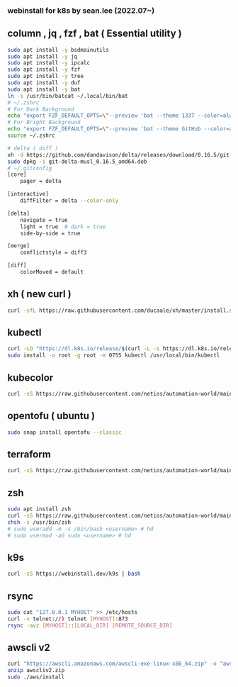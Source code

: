 ### webinstall for k8s by sean.lee (2022.07~)  
## column , jq , fzf , bat ( Essential utility )
```bash
sudo apt install -y bsdmainutils
sudo apt install -y jq
sudo apt install -y ipcalc
sudo apt install -y fzf
sudo apt install -y tree
sudo apt install -y duf
sudo apt install -y bat
ln -s /usr/bin/batcat ~/.local/bin/bat 
# ~/.zshrc 
# For Dark Background
echo "export FZF_DEFAULT_OPTS=\"--preview 'bat --theme 1337 --color=always {}'\"" >> ~/.zshrc
# For Bright Background
echo "export FZF_DEFAULT_OPTS=\"--preview 'bat --theme GitHub --color=always {}'\"" >> ~/.zshrc
source ~/.zshrc 

# delta ( diff )
xh -d https://github.com/dandavison/delta/releases/download/0.16.5/git-delta-musl_0.16.5_amd64.deb
sudo dpkg -i git-delta-musl_0.16.5_amd64.deb
# ~/.gitconfig
[core]
    pager = delta

[interactive]
    diffFilter = delta --color-only

[delta]
    navigate = true
    light = true  # dark = true
    side-by-side = true

[merge]
    conflictstyle = diff3

[diff]
    colorMoved = default

```

## xh ( new curl )
```bash
curl -sfL https://raw.githubusercontent.com/ducaale/xh/master/install.sh | sh
```

## kubectl
```bash
curl -LO "https://dl.k8s.io/release/$(curl -L -s https://dl.k8s.io/release/stable.txt)/bin/linux/amd64/kubectl"
sudo install -o root -g root -m 0755 kubectl /usr/local/bin/kubectl
```
## kubecolor  

```bash
curl -sS https://raw.githubusercontent.com/netios/automation-world/main/k8s/kubecolor_install.sh | bash
```

## opentofu ( ubuntu )
```bash
sudo snap install opentofu --classic
```

## terraform
```bash
curl -sS https://raw.githubusercontent.com/netios/automation-world/main/k8s/terraform_helm_init.sh | bash
```

## zsh
```bash
sudo apt install zsh
curl -sS https://raw.githubusercontent.com/netios/automation-world/main/k8s/ps_zsh.sh | bash
chsh -s /usr/bin/zsh
# sudo useradd -m -s /bin/bash <username> # hd
# sudo usermod -aG sudo <username> # hd
```

## k9s
```bash
curl -sS https://webinstall.dev/k9s | bash
```

## rsync
```bash
sudo cat "127.0.0.1 MYHOST" >> /etc/hosts
curl -v telnet://) telnet [MYHOST]:873
rsync -avz [MYHOST]::[LOCAL_DIR] [REMOTE_SOURCE_DIR]
```
## awscli v2
```bash
curl "https://awscli.amazonaws.com/awscli-exe-linux-x86_64.zip" -o "awscliv2.zip"
unzip awscliv2.zip
sudo ./aws/install
```
